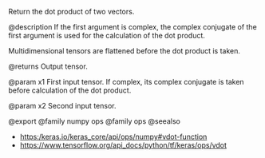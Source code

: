 Return the dot product of two vectors.

@description
If the first argument is complex, the complex conjugate of the first
argument is used for the calculation of the dot product.

Multidimensional tensors are flattened before the dot product is taken.

@returns
    Output tensor.

@param x1
First input tensor. If complex, its complex conjugate is taken
before calculation of the dot product.

@param x2
Second input tensor.

@export
@family numpy ops
@family ops
@seealso
+ <https:/keras.io/keras_core/api/ops/numpy#vdot-function>
+ <https://www.tensorflow.org/api_docs/python/tf/keras/ops/vdot>
